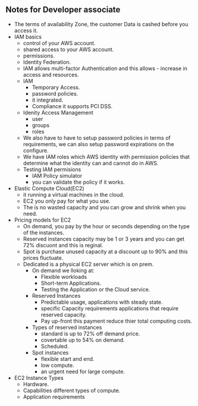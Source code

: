 ## Notes for Developer associate
- The terms of availability Zone, the customer Data is cashed before you access it.
- IAM basics
    - control of your AWS account.
    - shared access to your AWS account.
    - permissions.
    - Identity Federation.
    - IAM allows multi-factor Authentication and this allows - increase in access and resources.
    - IAM
        - Temporary Access.
        - password policies.
        - it integrated.
        - Compliance it supports PCI DSS.
    - Idenity Access Management
        - user
        - groups
        - roles
    - We also have to have to setup password policies in terms of requirements, we can also setup password expirations on the configure.
    - We have IAM roles which AWS identity with permission policies that determine what the identity can and cannot do in AWS.
    - Testing IAM permisions
        - IAM Policy simulator
        - you can validate the policy if it works.
-  Elastic Compute Cloud(EC2)
    - it running a virtual machines in the cloud.
    - EC2 you only pay for what you use.
    - The is no wasted capacity and you can grow and shrink when you need.
- Pricing models for EC2
    - On demand, you pay by the hour or seconds depending on the type of the instances.
    - Reserved instances capacity may be 1 or 3 years and you can get 72% discuont and this is reginal.
    - Spot is purchase unused capacity at a discount up to 90% and this prices fluctuate.
    - Dedicated is a physical EC2 server which is on prem.
        - On demand we lloking at:
            - Flexible workloads
            - Short-term Applications.
            - Testing the Application or the Cloud service.
        - Reserved Instances
            - Predictable usage, applications with steady state.
            - specific Capacity requirements applications that require reserved capacity.
            - Pay up-front this payment reduce thier total computing costs.
        - Types of reserved instances
            - standard is up to 72% off demand price.
            - covertable up to 54% on demand.
            - Scheduled.
        - Spot instances
            - flexible start and end.
            - low compute.
            - an urgent need for large compute.
- EC2 Instance Types
    - Hardware.
    - Capabilities different types of compute.
    - Application requirements 
